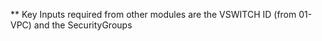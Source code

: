 

** Key Inputs required from other modules are the VSWITCH ID (from 01-VPC) and the SecurityGroups 